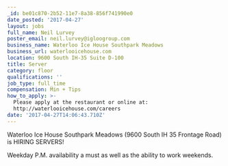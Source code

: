 ```yaml
---
_id: be01c870-2b52-11e7-8a38-856f741990e0
date_posted: '2017-04-27'
layout: jobs
full_name: Neil Lurvey
poster_email: neil.lurvey@igloogroup.com
business_name: Waterloo Ice House Southpark Meadows
business_url: waterlooicehouse.com
location: 9600 South IH-35 Suite D-100
title: Server
category: floor
qualifications: ''
job_type: full_time
compensation: Min + Tips
how_to_apply: >-
  Please apply at the restaurant or online at:
  http://waterlooicehouse.com/careers
date: '2017-04-27T14:06:43.710Z'
---
```

Waterloo Ice House Southpark Meadows (9600 South IH 35 Frontage Road) is HIRING SERVERS!

Weekday P.M. availability a must as well as the ability to work weekends.
